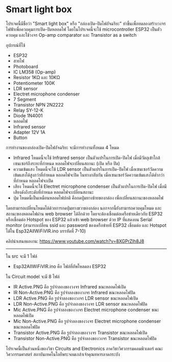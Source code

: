 # Smart light box
โปรเจคนี้มีชื่อว่า "Smart light box" หรือ "กล่องเปิด-ปิดไฟอัจฉริยะ" ทำขึ้นเพื่อทดลองสร้างวงจรไฟฟ้าเพื่อควบคุมการเปิด-ปิดหลอดไฟ โดยในโปรเจคนี้จะใช้ microcontroller ESP32 เป็นตัวควบคุม และใช้วงจร Op-amp comparator และ Transistor as a switch

อุปกรณ์ที่ใช้
- ESP32
- สายไฟ
- Photoboard
- IC LM358 (Op-amp)
- Resistor 1KΩ และ 10KΩ
- Potentiometer 100K
- LDR sensor
- Electret microphone condenser
- 7 Segment
- Transistor NPN 2N2222
- Relay SY-12-K
- Diode 1N4001
- หลอดไฟ
- Infrared sensor
- Adapter 12V 1A
- Button

การทำงานของกล่องเปิด-ปิดไฟอัจฉริยะ จะมีการทำงานทั้งหมด 4 โหมด 
- Infrared โหมดนี้จะใช้ Infrared sensor เป็นตัวแปรในการเปิด-ปิดไฟ เมื่อมีวัตถุเข้าใกล้เซนเซอร์ถึงระยะที่กำหนด หลอดไฟจะเปลี่ยนสถานะ (เปิด หรือ ปิด)
- ความเข้มแสง โหมดนี้จะใช้ LDR sensor เป็นตัวแปรในการเปิด-ปิดไฟ เมื่อเซนเซอร์วัดความเข้มแสงได้สูงกว่าที่กำหนด หลอดไฟจะปิด ในทางกลับกัน เมื่อเซนเซอร์วัดความเข้มแสงได้ต่ำกว่าที่กำหนด หลอดไฟจะเปิด
- เสียง โหมดนี้จะใช้ Electret microphone condenser เป็นตัวแปรในการเปิด-ปิดไฟ เมื่อมีเสียงดังถึงระดับที่กำหนด หลอดไฟจะเปลี่ยนสถานะ
- ปุ่ม โหมดนี้เป็นเหมือนหลอดไฟปกติ คือกดปุ่มทางซ้ายของกล่อง เพื่อเปลี่ยนสถานะของหลอดไฟ

โดยสามารถเปลี่ยนโหมดได้ด้วยการกดปุ่มทางขวาของกล่อง นอกจากนี้ยังสามารถควบคุมโหมด และสถานะของหลอดไฟผ่าน web browser ได้อีกด้วย โดยจะต้องเชื่อมต่อเครือข่ายเดียวกับ ESP32 หรือเชื่อมต่อ Hotspot ของ ESP32 แล้วเข้า web browser ด้วย IP ที่แสดงบน Serial monitor (สามารถเปลี่ยน ssid และ password ของเครือข่ายที่ ESP32 เชื่อมต่อ และ Hotspot ได้ใน Esp32AllWiFiVIR.ino บรรทัดที่ 7-10)

คลิปนำเสนอผลงาน: https://www.youtube.com/watch?v=8XGPrZlh8J8

-----------------------------------------------------------------------------------------------------------------------------------------------------------------------

ใน src จะมี 1 ไฟล์
- Esp32AllWiFiVIR.ino คือ ไฟล์ที่อัพโหลดลง ESP32

ใน Circuit model จะมี 8 ไฟล์
- IR Active.PNG คือ รูปจำลองของวงจร Infrared ขณะหลอดไฟเปิด
- IR Non-Active.PNG คือ รูปจำลองของวงจร Infrared ขณะหลอดไฟปิด
- LDR Active.PNG คือ รูปจำลองของวงจร LDR sensor ขณะหลอดไฟเปิด
- LDR Non-Active.PNG คือ รูปจำลองของวงจร LDR sensor ขณะหลอดไฟปิด
- Mic Active.PNG คือ รูปจำลองของวงจร Electret microphone condenser ขณะหลอดไฟเปิด
- Mic Non-Active.PNG คือ รูปจำลองของวงจร Electret microphone condenser ขณะหลอดไฟปิด
- Transistor Active.PNG คือ รูปจำลองของวงจร Transistor ขณะหลอดไฟเปิด
- Transistor Non-Active.PNG คือ รูปจำลองของวงจร Transistor ขณะหลอดไฟปิด

โปรเจคนี้เป็นส่วนหนึ่งของวิชา Circuits and Electronics ภาควิชาวิศวกรรมคอมพิวเตอร์ คณะวิศวกรรมศาสตร์ สถาบันเทคโนโลยีพระจอมเกล้าเจ้าคุณทหารลาดกระบัง

